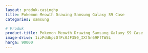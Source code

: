 ```yaml
---
layout: produk-casinghp
title: Pokemon Meowth Drawing Samsung Galaxy S9 Case
categories: samsung

# Produk
product-title: Pokemon Meowth Drawing Samsung Galaxy S9 Case
image-drive: 1izPddhpzOfPc0JF350_IXf5n69FfTW5L
harga: 90000
---
```

